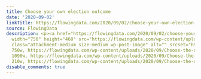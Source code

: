 ```yaml
---
title: Choose your own election outcome
date: '2020-09-02'
linkTitle: https://flowingdata.com/2020/09/02/choose-your-own-election-outcome/
source: FlowingData
description: <p><a href="https://flowingdata.com/2020/09/02/choose-your-own-election-outcome/"><img
  width="750" height="468" src="https://flowingdata.com/wp-content/uploads/2020/09/Choose-the-outcome-750x468.png"
  class="attachment-medium size-medium wp-post-image" alt="" srcset="https://flowingdata.com/wp-content/uploads/2020/09/Choose-the-outcome-750x468.png
  750w, https://flowingdata.com/wp-content/uploads/2020/09/Choose-the-outcome-1090x680.png
  1090w, https://flowingdata.com/wp-content/uploads/2020/09/Choose-the-outcome-210x131.png
  210w, https://flowingdata.com/wp-content/uploads/2020/09/Choose-the-outco ...
disable_comments: true
---
```

<p><a href="https://flowingdata.com/2020/09/02/choose-your-own-election-outcome/"><img width="750" height="468" src="https://flowingdata.com/wp-content/uploads/2020/09/Choose-the-outcome-750x468.png" class="attachment-medium size-medium wp-post-image" alt="" srcset="https://flowingdata.com/wp-content/uploads/2020/09/Choose-the-outcome-750x468.png 750w, https://flowingdata.com/wp-content/uploads/2020/09/Choose-the-outcome-1090x680.png 1090w, https://flowingdata.com/wp-content/uploads/2020/09/Choose-the-outcome-210x131.png 210w, https://flowingdata.com/wp-content/uploads/2020/09/Choose-the-outco ...